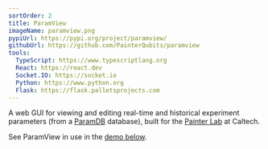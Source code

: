 ```yaml
---
sortOrder: 2
title: ParamView
imageName: paramview.png
pypiUrl: https://pypi.org/project/paramview/
githubUrl: https://github.com/PainterQubits/paramview
tools:
  TypeScript: https://www.typescriptlang.org
  React: https://react.dev
  Socket.IO: https://socket.io
  Python: https://www.python.org
  Flask: https://flask.palletsprojects.com
---
```


A web GUI for viewing and editing real-time and historical experiment parameters (from a
<a href="https://github.com/PainterQubits/paramdb">ParamDB</a> database), built for the
<a href="https://painterlab.caltech.edu" target="_blank">Painter Lab</a> at Caltech.

See ParamView in use in the <a href="#paramdb-paramview-demo">demo below</a>.
